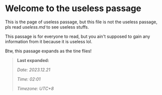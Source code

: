 # Welcome to the useless passage

This is the page of useless passage, but this file is not the useless passage, pls read *useless.md* to see useless stuffs.

This passage is for everyone to read, but you ain't supposed to gain any information from it because it is useless lol.

Btw, this passage expands as the tine flies!

> **Last expanded:**
>
> *Date: 2023.12.21*
> 
> *Time: 02:01*
> 
> *Timezone: UTC+8*
